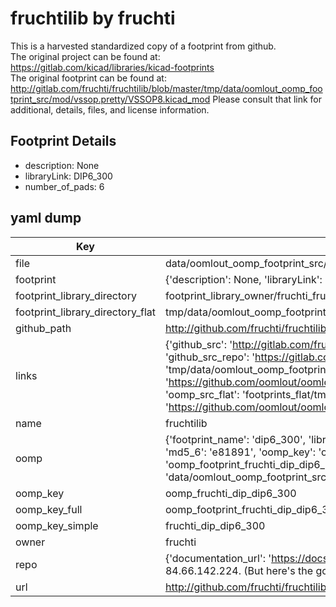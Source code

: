 # fruchtilib by fruchti  
This is a harvested standardized copy of a footprint from github.  
The original project can be found at:  
https://gitlab.com/kicad/libraries/kicad-footprints  
The original footprint can be found at:
http://gitlab.com/fruchti/fruchtilib/blob/master/tmp/data/oomlout_oomp_footprint_src/mod/vssop.pretty/VSSOP8.kicad_mod
Please consult that link for additional, details, files, and license information.  
## Footprint Details
* description: None  
* libraryLink: DIP6_300  
* number_of_pads: 6  
## yaml dump  
| Key | Value |  
| --- | --- |  
| file | data/oomlout_oomp_footprint_src/fruchtilib/mod/dip.pretty/DIP6_300.kicad_mod |  
| footprint | {'description': None, 'libraryLink': 'DIP6_300', 'number_of_pads': 6} |  
| footprint_library_directory | footprint_library_owner/fruchti_fruchtilib |  
| footprint_library_directory_flat | tmp/data/oomlout_oomp_footprint_src/footprints_flat/fruchti_dip_dip6_300/working |  
| github_path | http://github.com/fruchti/fruchtilib/blob/master/tmp/data/oomlout_oomp_footprint_src/mod/dip.pretty/DIP6_300.kicad_mod |  
| links | {'github_src': 'http://gitlab.com/fruchti/fruchtilib/blob/master/tmp/data/oomlout_oomp_footprint_src/mod/vssop.pretty/VSSOP8.kicad_mod', 'github_src_repo': 'https://gitlab.com/kicad/libraries/kicad-footprints', 'oomp_bot': 'tmp/data/oomlout_oomp_footprint_src/footprints/fruchti_dip_dip6_300/working', 'oomp_bot_github': 'https://github.com/oomlout/oomlout_oomp_footprint_bot/tree/main/tmp/data/oomlout_oomp_footprint_src/footprints/fruchti_dip_dip6_300/working', 'oomp_src_flat': 'footprints_flat/tmp/data/oomlout_oomp_footprint_src/footprints_flat/fruchti_dip_dip6_300/working', 'oomp_src_flat_github': 'https://github.com/oomlout/oomlout_oomp_footprint_src/tree/main/tmp/data/oomlout_oomp_footprint_src/footprints_flat/fruchti_dip_dip6_300/working'} |  
| name | fruchtilib |  
| oomp | {'footprint_name': 'dip6_300', 'library_name': 'dip', 'md5': 'e818910dd9968d0e6f8d2d06f6d57b7b', 'md5_10': 'e818910dd9', 'md5_5': 'e8189', 'md5_6': 'e81891', 'oomp_key': 'oomp_fruchti_dip_dip6_300', 'oomp_key_extra': 'oomp_footprint_fruchti_dip_dip6_300', 'oomp_key_full': 'oomp_footprint_fruchti_dip_dip6_300_e81891', 'oomp_key_simple': 'fruchti_dip_dip6_300', 'original_filename': 'data/oomlout_oomp_footprint_src/fruchtilib/mod/dip.pretty/DIP6_300.kicad_mod', 'owner_name': 'fruchti'} |  
| oomp_key | oomp_fruchti_dip_dip6_300 |  
| oomp_key_full | oomp_footprint_fruchti_dip_dip6_300 |  
| oomp_key_simple | fruchti_dip_dip6_300 |  
| owner | fruchti |  
| repo | {'documentation_url': 'https://docs.github.com/rest/overview/resources-in-the-rest-api#rate-limiting', 'message': "API rate limit exceeded for 84.66.142.224. (But here's the good news: Authenticated requests get a higher rate limit. Check out the documentation for more details.)"} |  
| url | http://github.com/fruchti/fruchtilib |  

